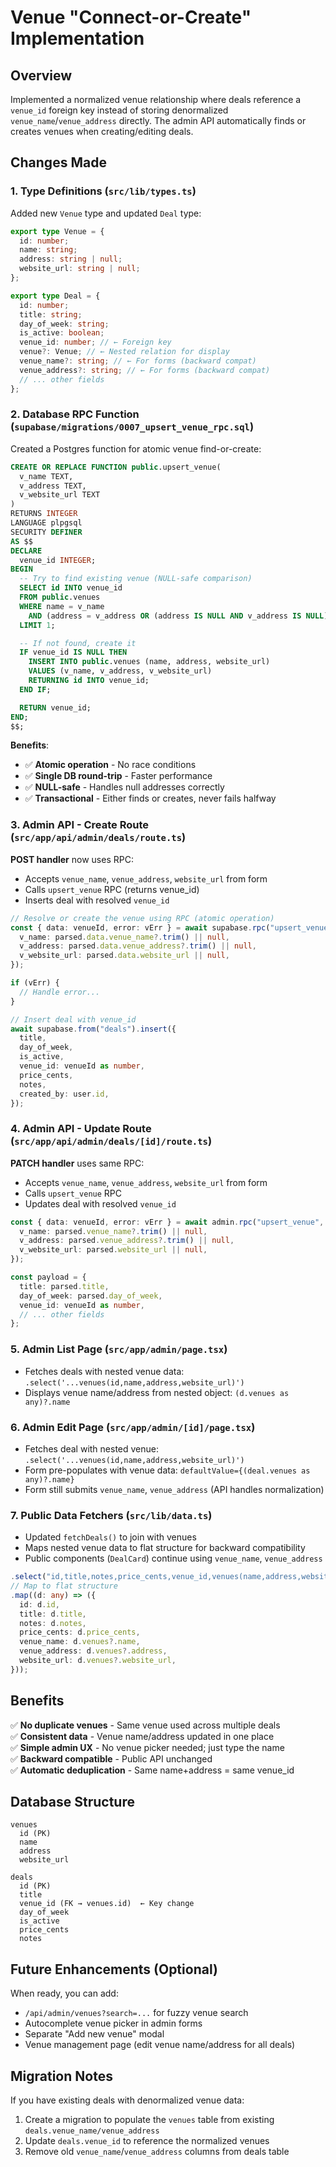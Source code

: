 # Venue "Connect-or-Create" Implementation

## Overview

Implemented a normalized venue relationship where deals reference a `venue_id` foreign key instead of storing denormalized `venue_name`/`venue_address` directly. The admin API automatically finds or creates venues when creating/editing deals.

## Changes Made

### 1. **Type Definitions** (`src/lib/types.ts`)

Added new `Venue` type and updated `Deal` type:

```ts
export type Venue = {
  id: number;
  name: string;
  address: string | null;
  website_url: string | null;
};

export type Deal = {
  id: number;
  title: string;
  day_of_week: string;
  is_active: boolean;
  venue_id: number; // ← Foreign key
  venue?: Venue; // ← Nested relation for display
  venue_name?: string; // ← For forms (backward compat)
  venue_address?: string; // ← For forms (backward compat)
  // ... other fields
};
```

### 2. **Database RPC Function** (`supabase/migrations/0007_upsert_venue_rpc.sql`)

Created a Postgres function for atomic venue find-or-create:

```sql
CREATE OR REPLACE FUNCTION public.upsert_venue(
  v_name TEXT,
  v_address TEXT,
  v_website_url TEXT
)
RETURNS INTEGER
LANGUAGE plpgsql
SECURITY DEFINER
AS $$
DECLARE
  venue_id INTEGER;
BEGIN
  -- Try to find existing venue (NULL-safe comparison)
  SELECT id INTO venue_id
  FROM public.venues
  WHERE name = v_name
    AND (address = v_address OR (address IS NULL AND v_address IS NULL))
  LIMIT 1;

  -- If not found, create it
  IF venue_id IS NULL THEN
    INSERT INTO public.venues (name, address, website_url)
    VALUES (v_name, v_address, v_website_url)
    RETURNING id INTO venue_id;
  END IF;

  RETURN venue_id;
END;
$$;
```

**Benefits**:

- ✅ **Atomic operation** - No race conditions
- ✅ **Single DB round-trip** - Faster performance
- ✅ **NULL-safe** - Handles null addresses correctly
- ✅ **Transactional** - Either finds or creates, never fails halfway

### 3. **Admin API - Create Route** (`src/app/api/admin/deals/route.ts`)

**POST handler** now uses RPC:

- Accepts `venue_name`, `venue_address`, `website_url` from form
- Calls `upsert_venue` RPC (returns venue_id)
- Inserts deal with resolved `venue_id`

```ts
// Resolve or create the venue using RPC (atomic operation)
const { data: venueId, error: vErr } = await supabase.rpc("upsert_venue", {
  v_name: parsed.data.venue_name?.trim() || null,
  v_address: parsed.data.venue_address?.trim() || null,
  v_website_url: parsed.data.website_url || null,
});

if (vErr) {
  // Handle error...
}

// Insert deal with venue_id
await supabase.from("deals").insert({
  title,
  day_of_week,
  is_active,
  venue_id: venueId as number,
  price_cents,
  notes,
  created_by: user.id,
});
```

### 4. **Admin API - Update Route** (`src/app/api/admin/deals/[id]/route.ts`)

**PATCH handler** uses same RPC:

- Accepts `venue_name`, `venue_address`, `website_url` from form
- Calls `upsert_venue` RPC
- Updates deal with resolved `venue_id`

```ts
const { data: venueId, error: vErr } = await admin.rpc("upsert_venue", {
  v_name: parsed.venue_name?.trim() || null,
  v_address: parsed.venue_address?.trim() || null,
  v_website_url: parsed.website_url || null,
});

const payload = {
  title: parsed.title,
  day_of_week: parsed.day_of_week,
  venue_id: venueId as number,
  // ... other fields
};
```

### 5. **Admin List Page** (`src/app/admin/page.tsx`)

- Fetches deals with nested venue data: `.select('...venues(id,name,address,website_url)')`
- Displays venue name/address from nested object: `(d.venues as any)?.name`

### 6. **Admin Edit Page** (`src/app/admin/[id]/page.tsx`)

- Fetches deal with nested venue: `.select('...venues(id,name,address,website_url)')`
- Form pre-populates with venue data: `defaultValue={(deal.venues as any)?.name}`
- Form still submits `venue_name`, `venue_address` (API handles normalization)

### 7. **Public Data Fetchers** (`src/lib/data.ts`)

- Updated `fetchDeals()` to join with venues
- Maps nested venue data to flat structure for backward compatibility
- Public components (`DealCard`) continue using `venue_name`, `venue_address`

```ts
.select("id,title,notes,price_cents,venue_id,venues(name,address,website_url)")
// Map to flat structure
.map((d: any) => ({
  id: d.id,
  title: d.title,
  notes: d.notes,
  price_cents: d.price_cents,
  venue_name: d.venues?.name,
  venue_address: d.venues?.address,
  website_url: d.venues?.website_url,
}));
```

## Benefits

✅ **No duplicate venues** - Same venue used across multiple deals  
✅ **Consistent data** - Venue name/address updated in one place  
✅ **Simple admin UX** - No venue picker needed; just type the name  
✅ **Backward compatible** - Public API unchanged  
✅ **Automatic deduplication** - Same name+address = same venue_id

## Database Structure

```
venues
  id (PK)
  name
  address
  website_url

deals
  id (PK)
  title
  venue_id (FK → venues.id)  ← Key change
  day_of_week
  is_active
  price_cents
  notes
```

## Future Enhancements (Optional)

When ready, you can add:

- `/api/admin/venues?search=...` for fuzzy venue search
- Autocomplete venue picker in admin forms
- Separate "Add new venue" modal
- Venue management page (edit venue name/address for all deals)

## Migration Notes

If you have existing deals with denormalized venue data:

1. Create a migration to populate the `venues` table from existing `deals.venue_name/venue_address`
2. Update `deals.venue_id` to reference the normalized venues
3. Remove old `venue_name`/`venue_address` columns from deals table
